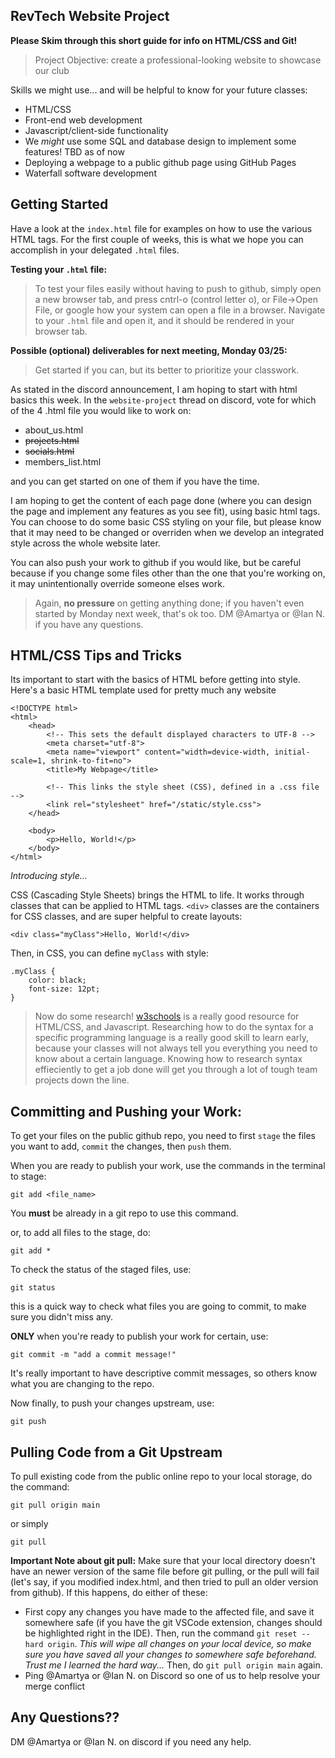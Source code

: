 ## RevTech Website Project

**Please Skim through this short guide for info on HTML/CSS and Git!**

> Project Objective: create a professional-looking website to showcase our club

Skills we might use... and will be helpful to know for your future classes:
- HTML/CSS
- Front-end web development
- Javascript/client-side functionality
- We _might_ use some SQL and database design to implement some features! TBD as of now
- Deploying a webpage to a public github page using GitHub Pages
- Waterfall software development


## Getting Started

Have a look at the `index.html` file for examples on how to use the various HTML tags. For the first couple of weeks, this is what we hope you can accomplish in your delegated `.html` files.


**Testing your `.html` file:**
> To test your files easily without having to push to github, simply open a new browser tab, and press cntrl-o (control letter o), or File->Open File, or google how your system can open a file in a browser. Navigate to your `.html` file and open it, and it should be rendered in your browser tab. 


**Possible (optional) deliverables for next meeting, Monday 03/25:**
> Get started if you can, but its better to prioritize your classwork. 

As stated in the discord announcement, I am hoping to start with html basics this week. In the `website-project` thread on discord, vote for which of the 4 .html file you would like to work on:
- about_us.html
- ~~projects.html~~
- ~~socials.html~~
- members_list.html

and you can get started on one of them if you have the time.

I am hoping to get the content of each page done (where you can design the page and implement any features as you see fit), using basic html tags. You can choose to do some basic CSS styling on your file, but please know that it may need to be changed or overriden when we develop an integrated style across the whole website later.

You can also push your work to github if you would like, but be careful because if you change some files other than the one that you're working on, it may unintentionally override someone elses work.

> Again, **no pressure** on getting anything done; if you haven't even started by Monday next week, that's ok too.
> DM @Amartya or @Ian N. if you have any questions.

## HTML/CSS Tips and Tricks

Its important to start with the basics of HTML before getting into style. Here's a basic HTML template used for pretty much any website

~~~
<!DOCTYPE html>
<html>
    <head>
        <!-- This sets the default displayed characters to UTF-8 -->
        <meta charset="utf-8">
        <meta name="viewport" content="width=device-width, initial-scale=1, shrink-to-fit=no">
        <title>My Webpage</title>

        <!-- This links the style sheet (CSS), defined in a .css file -->
        <link rel="stylesheet" href="/static/style.css">
    </head>

    <body>
        <p>Hello, World!</p>
    </body>
</html>
~~~

_Introducing style..._

CSS (Cascading Style Sheets) brings the HTML to life. It works through classes that can be applied to HTML tags. `<div>` classes are the containers for CSS classes, and are super helpful to create layouts:
~~~
<div class="myClass">Hello, World!</div>
~~~

Then, in CSS, you can define `myClass` with style:
~~~
.myClass {
    color: black;
    font-size: 12pt;
}
~~~

> Now do some research! <a href="https://www.w3schools.com/">w3schools</a> is a really good resource for HTML/CSS, and Javascript. Researching how to do the syntax for a specific programming language is a really good skill to learn early, because your classes will not always tell you everything you need to know about a certain language. Knowing how to research syntax effieciently to get a job done will get you through a lot of tough team projects down the line.


## Committing and Pushing your Work:

To get your files on the public github repo, you need to first `stage` the files you want to add, `commit` the changes, then `push` them.

When you are ready to publish your work, use the commands in the terminal to stage:
~~~
git add <file_name>
~~~
You **must** be already in a git repo to use this command.

or, to add all files to the stage, do:
~~~
git add *
~~~

To check the status of the staged files, use:
~~~
git status
~~~
this is a quick way to check what files you are going to commit, to make sure you didn't miss any.

**ONLY** when you're ready to publish your work for certain, use:
~~~
git commit -m "add a commit message!"
~~~
It's really important to have descriptive commit messages, so others know what you are changing to the repo.

Now finally, to push your changes upstream, use:
~~~
git push
~~~

## Pulling Code from a Git Upstream

To pull existing code from the public online repo to your local storage, do the command:
~~~
git pull origin main
~~~
or simply
~~~
git pull
~~~

**Important Note about git pull:**
Make sure that your local directory doesn't have an newer version of the same file before git pulling, or the pull will fail (let's say, if you modified index.html, and then tried to pull an older version from github). If this happens, do either of these:
- First copy any changes you have made to the affected file, and save it somewhere safe (if you have the git VSCode extension, changes should be highlighted right in the IDE). Then, run the command `git reset --hard origin`. _This will wipe all changes on your local device, so make sure you have saved all your changes to somewhere safe beforehand. Trust me I learned the hard way..._ Then, do `git pull origin main` again.
- Ping @Amartya or @Ian N. on Discord so one of us to help resolve your merge conflict


## Any Questions??

DM @Amartya or @Ian N. on discord if you need any help.

